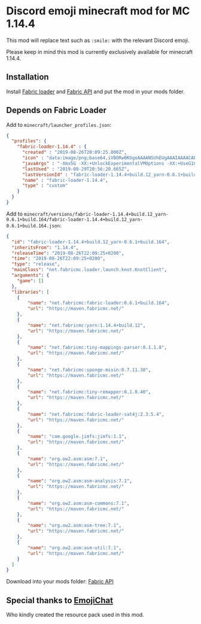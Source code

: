 # Discord emoji minecraft mod for MC 1.14.4
This mod will replace text such as `:smile:` with the relevant Discord emoji.

Please keep in mind this mod is currently exclusively available for minecraft 1.14.4.

## Installation
Install [Fabric loader](https://fabricmc.net) and [Fabric API](https://www.curseforge.com/minecraft/mc-mods/fabric-api) and put the mod in your mods folder.

## Depends on Fabric Loader
Add to `minecraft/launcher_profiles.json`:
```json
{
  "profiles": {
    "fabric-loader-1.14.4" : {
      "created" : "2019-08-26T20:09:25.000Z",
      "icon" : "data:image/png;base64,iVBORw0KGgoAAAANSUhEUgAAAIAAAACABAMAAAAxEHz4AAAAGFBMVEUAAAA4NCrb0LTGvKW8spyAem2uppSakn5SsnMLAAAAAXRSTlMAQObYZgAAAJ5JREFUaIHt1MENgCAMRmFWYAVXcAVXcAVXcH3bhCYNkYjcKO8dSf7v1JASUWdZAlgb0PEmDSMAYYBdGkYApgf8ER3SbwRgesAf0BACMD1gB6S9IbkEEBfwY49oNj4lgLhA64C0o9R9RABTAvp4SX5kB2TA5y8EEAK4pRrxB9QcA4QBWkj3GCAMUCO/xwBhAI/kEsCagCHDY4AwAC3VA6t4zTAMj0OJAAAAAElFTkSuQmCC",
      "javaArgs" : "-Xmx5G -XX:+UnlockExperimentalVMOptions -XX:+UseG1GC -XX:G1NewSizePercent=20 -XX:G1ReservePercent=20 -XX:MaxGCPauseMillis=50 -XX:G1HeapRegionSize=32M",
      "lastUsed" : "2019-08-29T20:56:20.665Z",
      "lastVersionId" : "fabric-loader-1.14.4+build.12_yarn-0.6.1+build.164",
      "name" : "fabric-loader-1.14.4",
      "type" : "custom"
    }
  }
}
```

Add to `minecraft/versions/fabric-loader-1.14.4+build.12_yarn-0.6.1+build.164/fabric-loader-1.14.4+build.12_yarn-0.6.1+build.164.json`:
```json
{
  "id": "fabric-loader-1.14.4+build.12_yarn-0.6.1+build.164",
  "inheritsFrom": "1.14.4",
  "releaseTime": "2019-08-26T22:09:25+0200",
  "time": "2019-08-26T22:09:25+0200",
  "type": "release",
  "mainClass": "net.fabricmc.loader.launch.knot.KnotClient",
  "arguments": {
    "game": []
  },
  "libraries": [
    {
        "name": "net.fabricmc:fabric-loader:0.6.1+build.164",
        "url": "https://maven.fabricmc.net/"
    },
    {
        "name": "net.fabricmc:yarn:1.14.4+build.12",
        "url": "https://maven.fabricmc.net/"
    },
    {
        "name": "net.fabricmc:tiny-mappings-parser:0.1.1.8",
        "url": "https://maven.fabricmc.net/"
    },
    {
        "name": "net.fabricmc:sponge-mixin:0.7.11.38",
        "url": "https://maven.fabricmc.net/"
    },
    {
        "name": "net.fabricmc:tiny-remapper:0.1.0.40",
        "url": "https://maven.fabricmc.net/"
    },
    {
        "name": "net.fabricmc:fabric-loader-sat4j:2.3.5.4",
        "url": "https://maven.fabricmc.net/"
    },
    {
        "name": "com.google.jimfs:jimfs:1.1",
        "url": "https://maven.fabricmc.net/"
    },
    {
        "name": "org.ow2.asm:asm:7.1",
        "url": "https://maven.fabricmc.net/"
    },
    {
        "name": "org.ow2.asm:asm-analysis:7.1",
        "url": "https://maven.fabricmc.net/"
    },
    {
        "name": "org.ow2.asm:asm-commons:7.1",
        "url": "https://maven.fabricmc.net/"
    },
    {
        "name": "org.ow2.asm:asm-tree:7.1",
        "url": "https://maven.fabricmc.net/"
    },
    {
        "name": "org.ow2.asm:asm-util:7.1",
        "url": "https://maven.fabricmc.net/"
    }
  ]
}
```
Download into your mods folder: [Fabric API](https://www.curseforge.com/minecraft/mc-mods/fabric-api/download/2773269)

## Special thanks to [EmojiChat](https://github.com/RadBuilder/EmojiChat)
Who kindly created the resource pack used in this mod.
